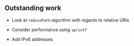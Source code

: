 ## Outstanding work

- Look at `reducePath` algorithm with regards to relative URIs

- Consider performance using `sprintf`

- Add IPv6 addresses
